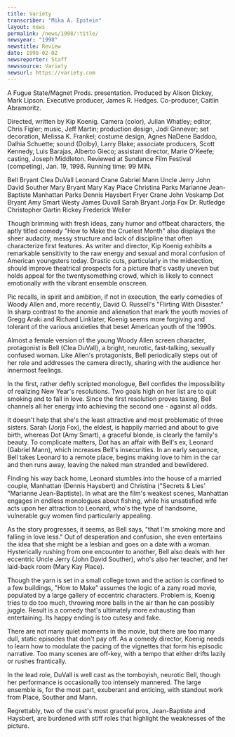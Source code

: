 ```yaml
---
title: Variety
transcriber: "Mika A. Epstein"
layout: news
permalink: /news/1998/:title/
newsyear: "1998"
newstitle: Review
date: 1998-02-02
newsreporter: Staff
newssource: Variety
newsurl: https://variety.com
---
```

A Fugue State/Magnet Prods. presentation. Produced by Alison Dickey, Mark Lipson. Executive producer, James R. Hedges. Co-producer, Caitlin Abramoritz.

Directed, written by Kip Koenig. Camera (color), Julian Whatley; editor, Chris Figler; music, Jeff Martin; production design, Jodi Ginnever; set decoration, Melissa K. Frankel; costume design, Agnes NaDene Baddoo, Dalhia Schuette; sound (Dolby), Larry Blake; associate producers, Scott Kennedy, Luis Barajas, Alberto Gieco; assistant director, Marie O'Keefe; casting, Joseph Middleton. Reviewed at Sundance Film Festival (competing), Jan. 19, 1998. Running time: 99 MIN.

Bell Bryant Clea DuVall
Leonard Crane Gabriel Mann
Uncle Jerry John David Souther
Mary Bryant Mary Kay Place
Christina Parks Marianne Jean-Baptiste
Manhattan Parks Dennis Haysbert
Fryer Crane John Voskamp
Dot Bryant Amy Smart
Westy James Duvall
Sarah Bryant Jorja Fox
Dr. Rutledge Christopher Gartin
Rickey Frederick Weller

Though brimming with fresh ideas, zany humor and offbeat characters, the aptly titled comedy "How to Make the Cruelest Month" also displays the sheer audacity, messy structure and lack of discipline that often characterize first features. As writer and director, Kip Koenig exhibits a remarkable sensitivity to the raw energy and sexual and moral confusion of American youngsters today. Drastic cuts, particularly in the midsection, should improve theatrical prospects for a picture that's vastly uneven but holds appeal for the twentysomething crowd, which is likely to connect emotionally with the vibrant ensemble onscreen.

Pic recalls, in spirit and ambition, if not in execution, the early comedies of Woody Allen and, more recently, David O. Russell's "Flirting With Disaster." In sharp contrast to the anomie and alienation that mark the youth movies of Gregg Araki and Richard Linklater, Koenig seems more forgiving and tolerant of the various anxieties that beset American youth of the 1990s.

Almost a female version of the young Woody Allen screen character, protagonist is Bell (Clea DuVall), a bright, neurotic, fast-talking, sexually confused woman. Like Allen's protagonists, Bell periodically steps out of her role and addresses the camera directly, sharing with the audience her innermost feelings.

In the first, rather deftly scripted monologue, Bell confides the impossibility of realizing New Year's resolutions. Two goals high on her list are to quit smoking and to fall in love. Since the first resolution proves taxing, Bell channels all her energy into achieving the second one - against all odds.

It doesn't help that she's the least attractive and most problematic of three sisters. Sarah (Jorja Fox), the eldest, is happily married and about to give birth, whereas Dot (Amy Smart), a graceful blonde, is clearly the family's beauty. To complicate matters, Dot has an affair with Bell's ex, Leonard (Gabriel Mann), which increases Bell's insecurities. In an early sequence, Bell takes Leonard to a remote place, begins making love to him in the car and then runs away, leaving the naked man stranded and bewildered.

Finding his way back home, Leonard stumbles into the house of a married couple, Manhattan (Dennis Haysbert) and Christina ("Secrets & Lies' "Marianne Jean-Baptiste). In what are the film's weakest scenes, Manhattan engages in endless monologues about fishing, while his unsatisfied wife acts upon her attraction to Leonard, who's the type of handsome, vulnerable guy women find particularly appealing.

As the story progresses, it seems, as Bell says, "that I'm smoking more and falling in love less." Out of desperation and confusion, she even entertains the idea that she might be a lesbian and goes on a date with a woman. Hysterically rushing from one encounter to another, Bell also deals with her eccentric Uncle Jerry (John David Souther), who's also her teacher, and her laid-back room (Mary Kay Place).

Though the yarn is set in a small college town and the action is confined to a few buildings, "How to Make" assumes the logic of a zany road movie, populated by a large gallery of eccentric characters. Problem is, Koenig tries to do too much, throwing more balls in the air than he can possibly juggle. Result is a comedy that's ultimately more exhausting than entertaining. Its happy ending is too cutesy and fake.

There are not many quiet moments in the movie, but there are too many dull, static episodes that don't pay off. As a comedy director, Koenig needs to learn how to modulate the pacing of the vignettes that form his episodic narrative. Too many scenes are off-key, with a tempo that either drifts lazily or rushes frantically.

In the lead role, DuVall is well cast as the tomboyish, neurotic Bell, though her performance is occasionally too intensely mannered. The large ensemble is, for the most part, exuberant and enticing, with standout work from Place, Souther and Mann.

Regrettably, two of the cast's most graceful pros, Jean-Baptiste and Haysbert, are burdened with stiff roles that highlight the weaknesses of the picture.
